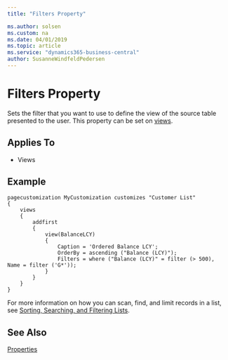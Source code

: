 ```yaml
---
title: "Filters Property"

ms.author: solsen
ms.custom: na
ms.date: 04/01/2019
ms.topic: article
ms.service: "dynamics365-business-central"
author: SusanneWindfeldPedersen
---
```


# Filters Property
Sets the filter that you want to use to define the view of the source table presented to the user. This property can be set on [views](../devenv-views.md).
  
## Applies To  
  
- Views  

## Example

```
pagecustomization MyCustomization customizes "Customer List"
{
    views
    {
        addfirst
        {
            view(BalanceLCY)
            {
                Caption = 'Ordered Balance LCY';
                OrderBy = ascending ("Balance (LCY)");
                Filters = where ("Balance (LCY)" = filter (> 500), Name = filter ('G*'));
            }
        }
    }
}

```

For more information on how you can scan, find, and limit records in a list, see [Sorting, Searching, and Filtering Lists](https://docs.microsoft.com/en-us/dynamics365/business-central/ui-enter-criteria-filters). 
  
## See Also  
[Properties](devenv-properties.md)